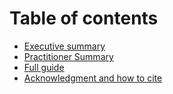 # Table of contents

* [Executive summary](README.md)
* [Practitioner Summary](practitioner-summary.md)
* [Full guide](full-guide.md)
* [Acknowledgment and how to cite](acknowledgment-and-how-to-cite.md)
